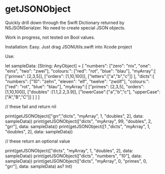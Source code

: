 # getJSONObject
Quickly drill down through the Swift Dictionary returned by NSJSONSerialzer. No need to create special JSON objects.

Work in progress, not tested on Bool values.

Installation:
Easy. Just drag JSONUtils.swift into Xcode project

Use:

let sampleData: [String: AnyObject] = [
    "numbers": ["zero": "nix", "one": "eins", "two": "zwei"],
    "colours:": ["red": "rot", "blue": "blau"],
    "myArray":[
        ["primes": [2,3,5]],
        ["orders": [1,10,100]],
        ["letters":["a","b","c"]]
    ],
    "dicts":[
        "numbers": ["10": "zehn", "eleven": "elf", "twelve": "zwölf"],
        "colours:": ["red": "rot", "blue": "blau"],
        "myArray":[
            ["primes": [2,3,5], "orders": [1,10,100]],
            ["doubles" :[1.1,2.2,3.9]],
            ["lowerCase":["a","b","c"], "upperCase":["A","B","C"]]
        ]
    ]
]

// these fail and return nil

print(getJSONObject(["grr","dicts", "myArray", 1, "doubles", 2], data: sampleData))
print(getJSONObject(["dicts", "myArray", 99, "doubles", 2, "grr"], data: sampleData))
print(getJSONObject([1 ,"dicts", "myArray", 1, "doubles", 2], data: sampleData))

// these return an optional value

print(getJSONObject(["dicts", "myArray", 1, "doubles", 2], data: sampleData))
print(getJSONObject(["dicts", "numbers", "10"], data: sampleData))
print(getJSONObject(["dicts", "myArray", 0, "primes", 0, "grr"], data: sampleData) as? Int)
